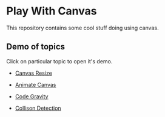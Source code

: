 # Play With Canvas 
This repository contains some cool stuff doing using canvas.

## Demo of topics
Click on particular topic to open it's demo.

* [Canvas Resize](https://praveen-me.github.io/play-with-canvas/canvas-resize)

* [Animate Canvas](https://praveen-me.github.io/play-with-canvas/animate-canvas)

*  [Code Gravity](https://praveen-me.github.io/play-with-canvas/code-gravity)

*  [Collison Detection](https://praveen-me.github.io/play-with-canvas/collision-detection)